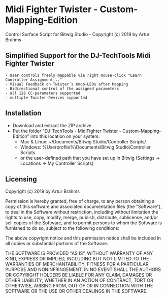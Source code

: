 # Midi Fighter Twister - Custom-Mapping-Edition 
Control Surface Script for Bitwig Studio - Copyright (c) 2019 by Artur Brahms

## Simplified Support for the DJ-TechTools Midi Fighter Twister

	- User controls freely mappable via right mouse-click "Learn Controller Assignment..."
	- Visual Feedback on Twister´s Knob-LEDs after Mapping
	- Bidirectional control of the assigned parameters
	- all 128 CC-parameters supported
	- multiple Twister-Devices supported



## Installation

- Download and extract the ZIP archive.
- Put the folder "DJ-TechTools - MidiFighter Twister - Custom-Mapping-Edition" into this location on your system:
	- Mac & Linux: ~/Documents/Bitwig Studio/Controller Scripts/
	- Windows: %Userprofile%\Documents\Bitwig Studio\Controller Scripts
	- or the user-defined path that you have set up in Bitwig (Settings -> Locations -> My Controller Scripts)
  
  
## Licensing

Copyright (c) 2019 by Artur Brahms
 
Permission is hereby granted, free of charge, to any person obtaining a copy
of this software and associated documentation files (the "Software"), to deal
in the Software without restriction, including without limitation the rights
to use, copy, modify, merge, publish, distribute, sublicense, and/or sell
copies of the Software, and to permit persons to whom the Software is
furnished to do so, subject to the following conditions:

The above copyright notice and this permission notice shall be included in all
copies or substantial portions of the Software.

THE SOFTWARE IS PROVIDED "AS IS", WITHOUT WARRANTY OF ANY KIND, EXPRESS OR
IMPLIED, INCLUDING BUT NOT LIMITED TO THE WARRANTIES OF MERCHANTABILITY,
FITNESS FOR A PARTICULAR PURPOSE AND NONINFRINGEMENT. IN NO EVENT SHALL THE
AUTHORS OR COPYRIGHT HOLDERS BE LIABLE FOR ANY CLAIM, DAMAGES OR OTHER
LIABILITY, WHETHER IN AN ACTION OF CONTRACT, TORT OR OTHERWISE, ARISING FROM,
OUT OF OR IN CONNECTION WITH THE SOFTWARE OR THE USE OR OTHER DEALINGS IN THE
SOFTWARE.
